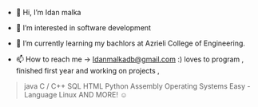 - 👋 Hi, I’m Idan malka
- 👀 I’m interested in software development 
- 🌱 I’m currently learning my bachlors at Azrieli College of Engineering. 

- 📫 How to reach me -> Idanmalkadb@gmail.com :)
loves to program , finished first year and working on projects , 
> java 
> C / C++
> SQL
> HTML
> Python
> Assembly
> Operating Systems
> Easy - Language 
> Linux
> AND MORE! ☺️
